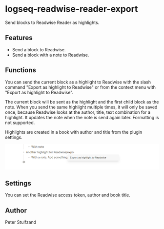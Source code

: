# logseq-readwise-reader-export

Send blocks to Readwise Reader as highlights.

## Features

- Send a block to Readwise.
- Send a block with a note to Readwise.

## Functions

You can send the current block as a highlight to Readwise with the 
slash command "Export as highlight to Readwise" or from the context menu
with "Export as highlight to Readwise".

The current block will be sent as the highlight and the first child block
as the note. When you send the same highlight multiple times, it will only
be saved once, because Readwise looks at the author, title, text combination
for a highlight. It updates the note when the note is send again later.
Formatting is not supported.

Highlights are created in a book with author and title from the plugin settings.

![Export to Readwise with note by slash command](./export-to-readwise-with-note.png)

## Settings

You can set the Readwise access token, author and book title.

## Author

Peter Stuifzand
